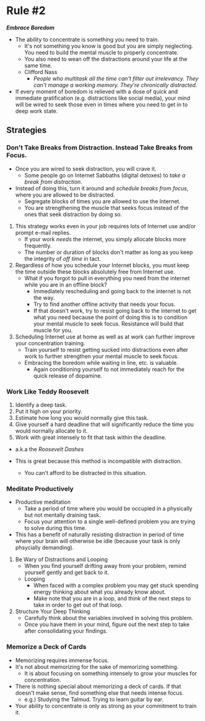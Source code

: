 
# Rule #2

_**Embrace Boredom**_

- The ability to concentrate is something you need to train.
  - It's not something you know is good but you are simply neglecting. You need to build the mental muscle to properly concentrate.
  - You also need to wean off the distractions around your life at the same time.
  - Clifford Nass
    - _People who multitask all the time can't filter out irrelevancy. They can't manage a working memory. They're chronically distracted._
- If every moment of boredom is relieved with a dose of quick and immediate gratification (e.g. distractions like social media), your mind will be wired to seek those even in times where you need to get in to deep work state.

## Strategies

### Don't Take Breaks from Distraction. Instead Take Breaks from Focus.
- Once you are wired to seek distraction, you will crave it.
  - Some people go on Internet Sabbaths (digital detoxes) to _take a break from distraction_.
- Instead of doing this, turn it around and _schedule breaks from focus_, where you are allowed to be distracted.
  - Segregate blocks of times you are allowed to use the Internet.
  - You are strengthening the muscle that seeks focus instead of the ones that seek distraction by doing so.

1. This strategy works even in your job requires lots of Internet use and/or prompt e-mail replies.
    - If your work _needs_ the internet, you simply allocate blocks more frequently.
    - The number or duration of blocks don't matter as long as you keep the integrity of _off time_ in tact.
1. Regardless of how you schedule your Internet blocks, you must keep the time outside these blocks absolutely free from Internet use.
    - What if you forgot to pull in everything you need from the internet while you are in an offline block?
      - Immediately rescheduling and going back to the internet is not the way.
      - Try to find another offline activity that needs your focus.
      - If that doesn't work, try to resist going back to the internet to get what you need because the point of doing this is to condition your mental muscle to seek focus. Resistance will build that muscle for you.
1. Scheduling Internet use at home as well as at work can further improve your concentration training.
    - Train yourself to resist getting sucked into distractions even after work to further strengthen your mental muscle to seek focus.
    - Embracing the boredom while waiting in line, etc. is valuable.
      - Again conditioning yourself to not immediately reach for the quick release of dopamine.


### Work Like Teddy Roosevelt
1. Identify a deep task.
1. Put it high on your priority.
1. Estimate how long you would normally give this task.
1. Give yourself a hard deadline that will significantly reduce the time you would normally allocate to it.
1. Work with great intensely to fit that task within the deadline.
  - a.k.a the _Roosevelt Dashes_

- This is great because this method is incompatible with distraction.
  - You can't afford to be distracted in this situation.

### Meditate Productively
- Productive meditation
  - Take a period of time where you would be occupied in a physically but not mentally draining task.
  - Focus your attention to a single well-defined problem you are trying to solve during this time.
- This has a benefit of naturally resisting distraction in period of time where your brain will otherwise be idle (because your task is only phsycially demanding).

1. Be Wary of Distractions and Looping
    - When you find yourself drifting away from your problem, remind yourself gently and get back to it.
    - Looping
      - When faced with a complex problem you may get stuck spending energy thinking about what you already know about.
      - Make note that you are in a loop, and think of the next steps to take in order to get out of that loop.
1. Structure Your Deep Thinking
    - Carefully think about the variables involved in solving this problem.
    - Once you have them in your mind, figure out the next step to take after consolidating your findings.

### Memorize a Deck of Cards
- Memorizing requires immense focus.
- It's not about memorizing for the sake of memorizing something.
  - It is about focusing on something intensely to grow your muscles for concentration.
- There is nothing special about memorizing a deck of cards. If that doesn't make sense, find something else that needs intense focus.
  - e.g.) Studying the Talmud. Trying to learn guitar by ear.
- Your ability to concentrate is only as strong as your commitment to train it.
